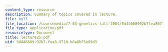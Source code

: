 ```yaml
---
content_type: resource
description: Summary of topics covered in lecture.
file: null
file_location: /coursemedia/7-03-genetics-fall-2004/9d44668992b7fea89710b8a8b75e89d3_lecture25.pdf
file_type: application/pdf
resourcetype: Document
title: lecture25.pdf
uid: 9d446689-92b7-fea8-9710-b8a8b75e89d3
---
```

